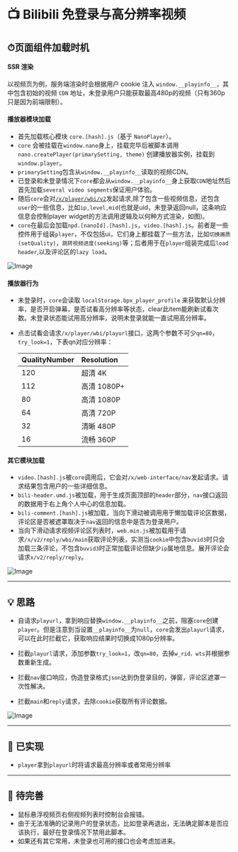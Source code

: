 # 📺 Bilibili 免登录与高分辨率视频

## ⏱页面组件加载时机

#### SSR 渲染

以视频页为例，服务端渲染时会根据用户 cookie 注入 `window.__playinfo__`，其中包含初始的视频 `CDN` 地址，未登录用户只能获取最高480p的视频（只有360p只是因为前端限制）。

#### 播放器模块加载

- 首先加载核心模块 `core.[hash].js`（基于 `NanoPlayer`）。
- `core` 会被挂载在`window.nano`身上，挂载完毕后被脚本调用 `nano.createPlayer(primarySetting, theme)` 创建播放器实例，挂载到`window.player`。
- `primarySetting`包含从`window.__playinfo__`读取的视频CDN。
- 已登录和未登录情况下`core`都会从`window.__playinfo__`身上获取`CDN`地址然后首先加载`several video segments`保证用户体验。
- 随后`core`会对<u>`/x/player/wbi/v2`</u>发起请求,除了包含一些视频信息，还包含`user`的一些信息，比如`ip,level,mid`(也就是uid，未登录返回null，这条响应信息会控制player widget的方法调用逻辑及以何种方式渲染，如图)。
- `core`在最后会加载`npd.[nanoId].[hash].js`，`video.[hash].js`。前者是一些控件用于组装`player`，不仅包括ui，它们身上都挂载了一些方法，比如`切换画质(setQuality)`，`跳转视频进度(seeking)`等；后者用于在`player`组装完成后`load header`,以及评论区的`lazy load`。

![Image](https://github.com/user-attachments/assets/e29a17ba-2c3b-418d-9d84-00304f871cad)

#### 播放器行为

- 未登录时，`core`会读取 `localStorage.bpx_player_profile` 来获取默认分辨率，是否开启弹幕，是否试看高分辨率等状态，clear此item能刷新试看次数。未登录状态能试用高分辨率，说明未登录就能一直试用高分辨率。

- 点击试看会请求`/x/player/wbi/playurl`接口，这两个参数不可少`qn=80`，`try_look=1`，下表qn对应分辨率：

  | QualityNumber | Resolution  |
  | :------------ | :---------- |
  | 120           | 超清 4K     |
  | 112           | 高清 1080P+ |
  | 80            | 高清 1080P  |
  | 64            | 高清 720P   |
  | 32            | 清晰 480P   |
  | 16            | 流畅 360P   |

#### 其它模块加载

- `video.[hash].js`被`core`调用后，它会对`/x/web-interface/nav`发起请求。请求结果包含用户的一些详细信息。
- `bili-header.umd.js`被加载，用于生成页面顶部的`header`部分，`nav`接口返回的数据用于右上角个人中心的信息加载。
- `bili-comment.[hash].js`被加载，当向下滑动被调用用于懒加载评论区数据，评论区是否被遮罩取决于`nav`返回的信息中是否为登录用户。
- 当向下滑动请求视频评论区列表时，`web.min.js`被加载用于请求`/x/v2/reply/wbi/main`获取评论列表，实测当`cookie`中包含`buvid3`时只会加载三条评论，不包含`buvid3`时正常加载评论但缺少`ip`属地信息。展开评论会请求`x/v2/reply/reply`。

![Image](https://github.com/user-attachments/assets/1d2d681f-718e-4d26-8eb8-653c2b2ca5cf)

------

## 💡 思路

- 自请求`playurl`，拿到响应替换`window.__playinfo__`之前，阻塞`core`创建`player`。但是注意到当设置`__playinfo__`为`null`，`core`会发出`playurl`请求，可以在此时拦截它，获取响应结果时切换成1080p分辨率。

- 拦截`playurl`请求，添加参数`try_look=1`，改`qn=80`，去掉`w_rid，wts`并根据参数重新生成。

- 拦截`nav`接口响应，伪造登录格式`json`达到伪登录目的，弹窗，评论区遮罩一次性解决。

- 拦截`main`和`reply`请求，去除`cookie`获取所有评论数据。

![Image](https://github.com/user-attachments/assets/38339ffe-9a3d-4cdb-b577-589a351816f0)

------

## 📝 已实现
- `player`拿到`playurl`时将请求最高分辨率或者常用分辨率

------

## 📝 待完善

- 鼠标悬浮视频页右侧视频列表时控制台会报错。
- 由于无法准确的记录用户的登录状态，比如登录再退出，无法确定脚本是否应该执行，最好在登录情况下禁用此脚本。
- 如果还有其它常用，未登录也可用的接口也会考虑加进来。